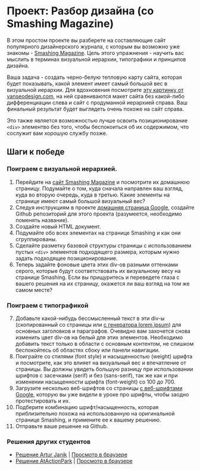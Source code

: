 # Проект: Разбор дизайна (со Smashing Magazine)

В этом простом проекте вы разберете на составляющие сайт популярного дизайнерского журнала, с которым вы возможно уже знакомы - [Smashing Magazine](http://smashingmagazine.com). Цель этого упражнения - научить вас мыслить в терминах визуальной иерархии, типографики и принципов дизайна.

Ваша задача - создать черно-белую тепловую карту сайта, которая будет показывать, какой элемент имеет самый большой вес в визуальной иерархии. Для вдохновения посмотрите [эту картинку от vanseodesign.com](http://www.vanseodesign.com/blog/wp-content/uploads/2009/12/visual-hierarchy-compared.png), на ней сравниваются макет сайта без какой-либо дифференциации слева и сайт с продуманной иерархией справа. Ваш финальный результат будет выглядеть очень похоже на сайт справа.

Это также является возможностью лучше освоить позиционирование `<div>` элементво без того, чтобы беспокоиться об их содержимом, что сослужит вам хорошую службу позже.

## Шаги к победе

### Поиграем с визуальной иерархией.

1. Перейдите на [сайт Smashing Magazine](http://smashingmagazine.com) и посмотрите их домашнюю страницу. Подумайте о том, куда сначала направлен ваш взгляд, куда во вторую очередь, куда в третью. Какие элементы на странице имеют самый большой визуальный вес?
2. Следуя инструкциям в проекте [домашняя страница Google](http://codenamecrud.ru/basics-of-web-development/project-html-css), создайте Github репозиторий для этого проекта (разумеется, необходимо поменять название).
3. Создайте новый HTML документ.
4. Подумайте обо всех элементах на странице Smashing и как они сгруппированы.
5. Сделайте разметку базовой структуры страницы с использованием пустых `<div>` элементов подходящего размера, которым нужно задать подходящее позиционирование.
6. Теперь задайте фоновые цвета этих div-ов разными оттенками серого, которые будут соответствовать их визуальному весу на странице Smashing. Если вы прищуритесь и переведете глаза с вашего решения на их страницу, окажется ли ваш взгляд на том же самом месте?

### Поиграем с типографикой

7. Добавьте какой-нибудь бессмысленный текст в эти div-ы (скопированный со страницы или [с генератора lorem ipsum](http://generator.lorem-ipsum.info)) для основных заголовков и параграфов. Очевидно вам захочется снова изменить цвет div-ов на белый для этих элементов. Необходимо добавить текст только в области с основным контентом, не слишком беспокойтесь об областях сбоку или панели навигации.
8. Поиграйте со стилями (font style) и насыщенностью (weight) шрифта и посмотрите, как это влияет на визуальный вес и впечатление от страницы. Вы должны увидеть большую разницу при использовании шрифтов с засечками (serif) и без (sans-serif), так же как и при изменении насыщенности шрифта (font-weight) со 100 до 700.
9. Загрузите несколько веб-шрифтов со страницы [с веб-шрифтами Google](https://www.google.com/fonts), которую вы уже видели в уроке про шрифты, чтобы заодно протестировать и их.
10. Подберите комбинацию шрифт/насыщенность, которая приблизительно похожа на использованную на оригинальной странице Smashing, и примените ее к вашему решению.
11. Отправьте ваше решение на Github.


### Решения других студентов

* [Решение Artur Janik](https://github.com/ArturJanik/ProjectSmashing/tree/responsiveversion) | [Просмотр в браузере](http://htmlpreview.github.io/?https://github.com/ArturJanik/ProjectSmashing/blob/responsiveversion/index.html)
* [Решение AtActionPark](https://github.com/AtActionPark/odin_design_teardown) | [Просмотр в браузере](https://htmlpreview.github.io/?https://github.com/AtActionPark/odin_design_teardown/blob/master/main.html)
